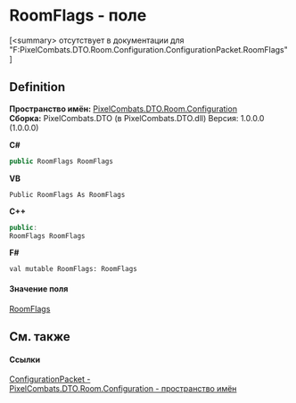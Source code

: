 # RoomFlags - поле


\[&lt;summary&gt; отсутствует в документации для "F:PixelCombats.DTO.Room.Configuration.ConfigurationPacket.RoomFlags"\]



## Definition
**Пространство имён:** <a href="59a06abb-9c8d-ba4f-76c9-481d9ea8c911">PixelCombats.DTO.Room.Configuration</a>  
**Сборка:** PixelCombats.DTO (в PixelCombats.DTO.dll) Версия: 1.0.0.0 (1.0.0.0)

**C#**
``` C#
public RoomFlags RoomFlags
```
**VB**
``` VB
Public RoomFlags As RoomFlags
```
**C++**
``` C++
public:
RoomFlags RoomFlags
```
**F#**
``` F#
val mutable RoomFlags: RoomFlags
```



#### Значение поля
<a href="2fb05f14-49df-6c10-d5ee-282f44c7cdf5">RoomFlags</a>

## См. также


#### Ссылки
<a href="5c74ef6a-3290-2440-852e-f420f385a975">ConfigurationPacket - </a>  
<a href="59a06abb-9c8d-ba4f-76c9-481d9ea8c911">PixelCombats.DTO.Room.Configuration - пространство имён</a>  
